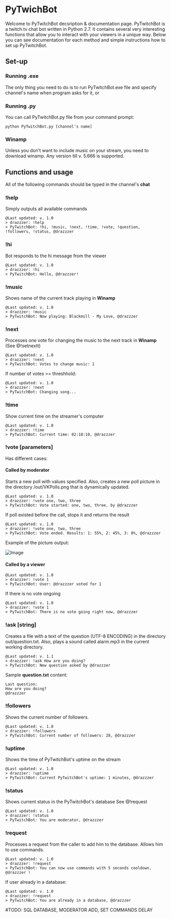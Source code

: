 # PyTwichBot

Welcome to PyTwitchBot decsription & documentation page.
PyTwitchBot is a twitch.tv chat bot written in Python 2.7. It contains several very interesting functions that allow you to interact with your viewers in a unique way. Below you can see documentation for each method and simple instructions how to set up PyTwitchBot.

## Set-up
### Running .exe
The only thing you need to do is to run PyTwitchBot.exe file and specify channel's name when program asks for it, or
### Running .py
You can call PyTwitchBot.py file from your command prompt:

```
python PyTwitchBot.py [channel's name]
```

### Winamp
Unless you don't want to include music on your stream, you need to download winamp. Any version till v. 5.666 is supported.

## Functions and usage
All of the following commands should be typed in the channel's **chat**
### !help
Simply outputs all available commands

```
@Last updated: v. 1.0
> drazzzer: !help
> PyTwitchBot: !hi, !music, !next, !time, !vote, !question, !followers, !status, @drazzzer
```

### !hi
Bot responds to the hi message from the viewer

```
@Last updated: v. 1.0
> drazzzer: !hi
> PyTwitchBot: Hello, @drazzzer!
```

### !music
Shows name of the current track playing in **Winamp**

```
@Last updated: v. 1.0
> drazzzer: !music
> PyTwitchBot: Now playing: Blackmill - My Love, @drazzzer
```

### !next
Processes one vote for changing the music to the next track in **Winamp**
(See @!setnextt)

```
@Last updated: v. 1.0
> drazzzer: !next
> PyTwitchBot: Votes to change music: 1
```

If number of votes >= threshhold:

```
@Last updated: v. 1.0
> drazzzer: !next
> PyTwitchBot: Changing song...
```

### !time
Show current time on the streamer's computer

```
@Last updated: v. 1.0
> drazzzer: !time
> PyTwitchBot: Current time: 02:18:10, @drazzzer
```

### !vote [parameters]
Has different cases:
#### Called by moderator
Starts a new poll with values specified.
Also, creates a new poll picture in the directory /out/VKPolls.png that is dynamically updated.

```
@Last updated: v. 1.0
> drazzzer: !vote one, two, three
> PyTwitchBot: Vote started: one, two, three, by @drazzzer
```

If poll existed before the call, stops it and returns the result

```
@Last updated: v. 1.0
> drazzzer: !vote one, two, three
> PyTwitchBot: Vote ended. Results: 1: 55%, 2: 45%, 3: 0%, @drazzzer
```

Example of the picture output:

![Image](https://pp.vk.me/c636421/v636421947/40ecf/X0K8JeRg7xo.jpg)

#### Called by a viewer

```
@Last updated: v. 1.0
> drazzzer: !vote 1
> PyTwitchBot: User: @drazzzer voted for 1
```

If there is no vote ongoing

```
@Last updated: v. 1.0
> drazzzer: !vote 1
> PyTwitchBot: There is no vote going right now, @drazzzer
```

### !ask [string]
Creates a file with a text of the question (UTF-8 ENCODING) in the directory out/question.txt. Also, plays a sound called alarm.mp3 in the current working directory.

```
@Last updated: v. 1.1
> drazzzer: !ask How are you doing?
> PyTwitchBot: New question asked by @drazzzer
```

Sample **question.txt** content:

```
Last question:
How are you doing? 
@drazzzer
```

### !followers
Shows the current number of followers.

```
@Last updated: v. 1.0
> drazzzer: !followers
> PyTwitchBot: Current number of followers: 28, @drazzzer
```

### !uptime
Shows the time of PyTwitchBot's uptime on the stream

```
@Last updated: v. 1.0
> drazzzer: !uptime
> PyTwitchBot: Current PyTwitchBot's uptime: 1 minutes, @drazzzer
```

### !status
Shows current status in the PyTwitchBot's database
See @!request

```
@Last updated: v. 1.0
> drazzzer: !status
> PyTwitchBot: You are moderator, @drazzzer
```

### !request
Processes a request from the caller to add him to the database. Allows him to use commands.

```
@Last updated: v. 1.0
> drazzzer: !request
> PyTwitchBot: You can now use commands with 5 seconds cooldown, @drazzzer !
```

If user already in a database:

```
@Last updated: v. 1.0
> drazzzer: !request
> PyTwitchBot: You are already in a database, @drazzzer
```


#TODO: SQL DATABASE, MODERATOR ADD, SET COMMANDS DELAY

